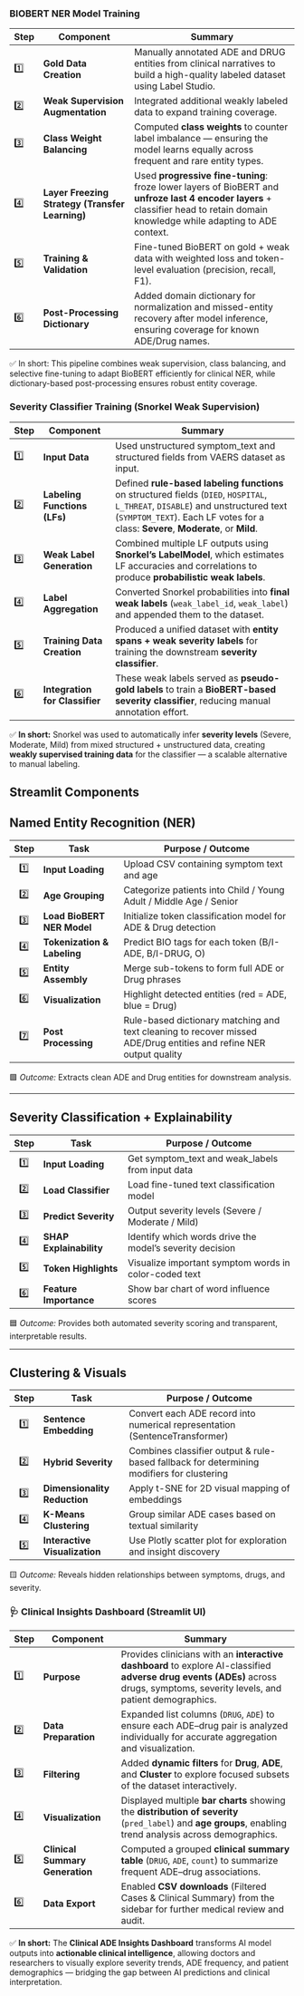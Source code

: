 ### **BIOBERT NER Model Training**

| **Step** | **Component**                     | **Summary**                                                                                                                                                                       |
| -------- | --------------------------------- | --------------------------------------------------------------------------------------------------------------------------------------------------------------------------------- |
| 1️⃣      | **Gold Data Creation**            | Manually annotated ADE and DRUG entities from clinical narratives to build a high-quality labeled dataset using Label Studio.                                                                        |
| 2️⃣      | **Weak Supervision Augmentation** | Integrated additional weakly labeled data to expand training coverage.                                                                      |
| 3️⃣      | **Class Weight Balancing**        | Computed **class weights** to counter label imbalance — ensuring the model learns equally across frequent and rare entity types.                                                  |
| 4️⃣      | **Layer Freezing Strategy (Transfer Learning)**       | Used **progressive fine-tuning**: froze lower layers of BioBERT and **unfroze last 4 encoder layers** + classifier head to retain domain knowledge while adapting to ADE context. |
| 5️⃣ | **Training & Validation** |  Fine-tuned BioBERT on gold + weak data with weighted loss and token-level evaluation (precision, recall, F1).|
| 6️⃣   | **Post-Processing Dictionary**    | Added domain dictionary for normalization and missed-entity recovery after model inference, ensuring coverage for known ADE/Drug names.                                           |

✅ In short:
This pipeline combines weak supervision, class balancing, and selective fine-tuning to adapt BioBERT efficiently for clinical NER, while dictionary-based post-processing ensures robust entity coverage.


### **Severity Classifier Training (Snorkel Weak Supervision)**

| **Step** | **Component**                  | **Summary**                                                                                                                                                                                                          |
| -------- | ------------------------------ | -------------------------------------------------------------------------------------------------------------------------------------------------------------------------------------------------------------------- |
| 1️⃣      | **Input Data**                 | Used unstructured symptom_text and structured fields from VAERS dataset as input.                                                                                                                            |
| 2️⃣      | **Labeling Functions (LFs)**   | Defined **rule-based labeling functions** on structured fields (`DIED`, `HOSPITAL`, `L_THREAT`, `DISABLE`) and unstructured text (`SYMPTOM_TEXT`). Each LF votes for a class: **Severe**, **Moderate**, or **Mild**. |
| 3️⃣      | **Weak Label Generation**      | Combined multiple LF outputs using **Snorkel’s LabelModel**, which estimates LF accuracies and correlations to produce **probabilistic weak labels**.                                                                |
| 4️⃣      | **Label Aggregation**          | Converted Snorkel probabilities into **final weak labels** (`weak_label_id`, `weak_label`) and appended them to the dataset.                                                                                         |
| 5️⃣      | **Training Data Creation**     | Produced a unified dataset with **entity spans + weak severity labels** for training the downstream **severity classifier**.                                            |
| 6️⃣      | **Integration for Classifier** | These weak labels served as **pseudo-gold labels** to train a **BioBERT-based severity classifier**, reducing manual annotation effort.                                                                              |

✅ **In short:**
Snorkel was used to automatically infer **severity levels** (Severe, Moderate, Mild) from mixed structured + unstructured data, creating **weakly supervised training data** for the classifier — a scalable alternative to manual labeling.

## **Streamlit Components**

## **Named Entity Recognition (NER)**

| **Step** | **Task**                    | **Purpose / Outcome**                                              |
| :------: | --------------------------- | ------------------------------------------------------------------ |
|    1️⃣     | **Input Loading**           | Upload CSV containing symptom text and age                         |
|     2️⃣   | **Age Grouping**            | Categorize patients into Child / Young Adult / Middle Age / Senior |
|     3️⃣    | **Load BioBERT NER Model**  | Initialize token classification model for ADE & Drug detection     |
|     4️⃣   | **Tokenization & Labeling** | Predict BIO tags for each token (B/I-ADE, B/I-DRUG, O)             |
|     5️⃣   | **Entity Assembly**         | Merge sub-tokens to form full ADE or Drug phrases                  |
|     6️⃣    | **Visualization**           | Highlight detected entities (red = ADE, blue = Drug)               |
|    7️⃣   | **Post Processing**         | Rule-based dictionary matching and text cleaning to recover missed ADE/Drug entities and refine NER output quality|



🟩 *Outcome:* Extracts clean ADE and Drug entities for downstream analysis.

---

## **Severity Classification + Explainability**

| **Step** | **Task**                | **Purpose / Outcome**                                          |
| :------: | ----------------------- | -------------------------------------------------------------- |
|     1️⃣   | **Input Loading** | Get symptom_text and weak_labels from input data
|2️⃣  | **Load Classifier**     | Load fine-tuned text classification model                      |
|     3️⃣     | **Predict Severity**    | Output severity levels (Severe / Moderate / Mild)              |
|     4️⃣     | **SHAP Explainability** | Identify which words drive the model’s severity decision       |
|   5️⃣  | **Token Highlights**    | Visualize important symptom words in color-coded text          |
|     6️⃣    | **Feature Importance**  | Show bar chart of word influence scores                        |

🟦 *Outcome:* Provides both automated severity scoring and transparent, interpretable results.

---

## **Clustering & Visuals**

| **Step** | **Task**                      | **Purpose / Outcome**                                                       |
| :------: | ----------------------------- | --------------------------------------------------------------------------- |
|     1️⃣    | **Sentence Embedding**        | Convert each ADE record into numerical representation (SentenceTransformer) |
|     2️⃣  | **Hybrid Severity** | Combines classifier output & rule-based fallback for determining modifiers for clustering |
| 3️⃣| **Dimensionality Reduction**  | Apply t-SNE for 2D visual mapping of embeddings                             |
|    4️⃣    | **K-Means Clustering**        | Group similar ADE cases based on textual similarity                         |
|     5️⃣    | **Interactive Visualization** | Use Plotly scatter plot for exploration and insight discovery               |

🟨 *Outcome:* Reveals hidden relationships between symptoms, drugs, and severity.


### 🩺 **Clinical Insights Dashboard (Streamlit UI)**

| **Step** | **Component**                   | **Summary**                                                                                                                                                                      |
| -------- | ------------------------------- | -------------------------------------------------------------------------------------------------------------------------------------------------------------------------------- |
| 1️⃣      | **Purpose**                     | Provides clinicians with an **interactive dashboard** to explore AI-classified **adverse drug events (ADEs)** across drugs, symptoms, severity levels, and patient demographics. |
| 2️⃣      | **Data Preparation**            | Expanded list columns (`DRUG`, `ADE`) to ensure each ADE–drug pair is analyzed individually for accurate aggregation and visualization.                             |
| 3️⃣      | **Filtering**                   | Added **dynamic filters** for **Drug**, **ADE**, and **Cluster** to explore focused subsets of the dataset interactively.                                                        |
| 4️⃣      | **Visualization**               | Displayed multiple **bar charts** showing the **distribution of severity** (`pred_label`) and **age groups**, enabling trend analysis across demographics.                       |
| 5️⃣      | **Clinical Summary Generation** | Computed a grouped **clinical summary table** (`DRUG`, `ADE`, `count`) to summarize frequent ADE–drug associations.                                                              |
| 6️⃣      | **Data Export**                 | Enabled **CSV downloads** (Filtered Cases & Clinical Summary) from the sidebar for further medical review and audit.                                                             |

✅ **In short:**
The **Clinical ADE Insights Dashboard** transforms AI model outputs into **actionable clinical intelligence**, allowing doctors and researchers to visually explore severity trends, ADE frequency, and patient demographics — bridging the gap between AI predictions and clinical interpretation.





